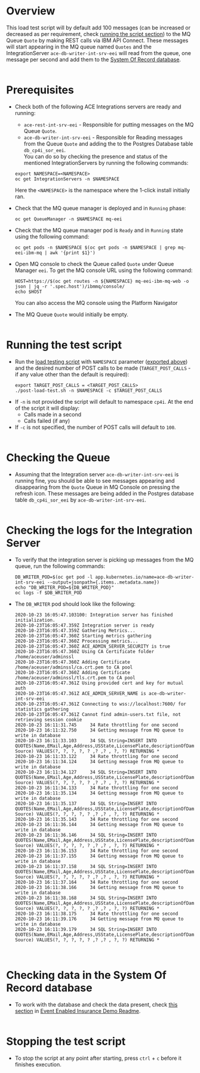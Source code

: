 # Overview
This load test script will by default add 100 messages (can be increased or decreased as per requirement, check [running the script section](post-load-test-readme.md#running-the-test-script)) to the MQ Queue `Quote` by making REST calls via IBM API Connect. These messages will start appearing in the MQ queue named `Quotes` and the IntegrationServer `ace-db-writer-int-srv-eei` will read from the queue, one message per second and add them to the [System Of Record database](readme.md#working-directly-with-the-system-of-record-database).
<br /><br />

# Prerequisites
- Check both of the following ACE Integrations servers are ready and running:
    - `ace-rest-int-srv-eei` - Responsible for putting messages on the MQ Queue `Quote`.
    - `ace-db-writer-int-srv-eei` - Responsible for Reading messages from the Queue `Quote` and adding the to the Postgres Database table `db_cp4i_sor_eei`.<br />
    You can do so by checking the presence and status of the mentioned IntegrationServers by running the following commands:
    ```
    export NAMESPACE=<NAMESPACE>
    oc get IntegrationServers -n $NAMESPACE
    ```
    Here the `<NAMESPACE>` is the namespace where the 1-click install initially ran.

- Check that the MQ queue manager is deployed and in `Running` phase:
    ```
    oc get QueueManager -n $NAMESPACE mq-eei
    ```
- Check that the MQ queue manager pod is `Ready` and in `Running` state using the following command:
     ```
    oc get pods -n $NAMESPACE $(oc get pods -n $NAMESPACE | grep mq-eei-ibm-mq | awk '{print $1}')
    ```
- Open MQ console to check the Queue called `Quote` under Queue Manager `eei`. To get the MQ console URL using the following command:
    ```
    HOST=https://$(oc get routes -n ${NAMESPACE} mq-eei-ibm-mq-web -o json | jq -r '.spec.host')/ibmmq/console/
    echo $HOST
    ```
    You can also access the MQ console using the Platform Navigator
- The MQ Queue `Quote` would initially be empty.
<br /><br />

# Running the test script
- Run the [load testing script](post-load-test.sh) with `NAMESPACE` parameter ([exported above](post-load-test-readme.md#prerequisites)) and the desired number of POST calls to be made (`TARGET_POST_CALLS` - if any value other than the default is required):
    ```
    export TARGET_POST_CALLS = <TARGET_POST_CALLS>
    ./post-load-test.sh -n $NAMESPACE -c $TARGET_POST_CALLS
    ```
- If `-n` is not provided the script will default to namespace `cp4i`.
    At the end of the script it will display:
    - Calls made in a second
    - Calls failed (if any) 
- If `-c` is not specified, the number of POST calls will default to `100`.
<br /><br />

# Checking the Queue
- Assuming that the Integration server `ace-db-writer-int-srv-eei` is running fine, you should be able to see messages appearing and disappearing from the `Quote` Queue in MQ Console on pressing the refresh icon. These messages are being added in the Postgres database table `db_cp4i_sor_eei` by `ace-db-writer-int-srv-eei`.
<br /><br />

# Checking the logs for the Integration Server
- To verify that the integration server is picking up messages from the MQ queue, run the following commands:
    ```
    DB_WRITER_POD=$(oc get pod -l app.kubernetes.io/name=ace-db-writer-int-srv-eei --output=jsonpath={.items..metadata.name})
    echo "DB_WRITER_POD=${DB_WRITER_POD}"
    oc logs -f $DB_WRITER_POD
    ```
- The `DB_WRITER` pod should look like the following:
    ```
    2020-10-23 16:05:47.103100: Integration server has finished initialization. 
    2020-10-23T16:05:47.359Z Integration server is ready
    2020-10-23T16:05:47.359Z Gathering Metrics...
    2020-10-23T16:05:47.360Z Starting metrics gathering
    2020-10-23T16:05:47.360Z Processing metrics...
    2020-10-23T16:05:47.360Z ACE_ADMIN_SERVER_SECURITY is true
    2020-10-23T16:05:47.360Z Using CA Certificate folder /home/aceuser/adminssl
    2020-10-23T16:05:47.360Z Adding Certificate /home/aceuser/adminssl/ca.crt.pem to CA pool
    2020-10-23T16:05:47.360Z Adding Certificate /home/aceuser/adminssl/tls.crt.pem to CA pool
    2020-10-23T16:05:47.361Z Using provided cert and key for mutual auth
    2020-10-23T16:05:47.361Z ACE_ADMIN_SERVER_NAME is ace-db-writer-int-srv-eei
    2020-10-23T16:05:47.361Z Connecting to wss://localhost:7600/ for statistics gathering
    2020-10-23T16:05:47.361Z Cannot find admin-users.txt file, not retrieving session cookie
    2020-10-23 16:11:31.745     34 Rate throttling for one second
    2020-10-23 16:11:32.750     34 Getting message from MQ queue to write in database
    2020-10-23 16:11:33.103     34 SQL String=INSERT INTO QUOTES(Name,EMail,Age,Address,USState,LicensePlate,descriptionOfDamage,QuoteID, Source) VALUES(?, ?, ?, ?, ? ,? ,? , ?, ?) RETURNING *
    2020-10-23 16:11:33.122     34 Rate throttling for one second
    2020-10-23 16:11:34.124     34 Getting message from MQ queue to write in database
    2020-10-23 16:11:34.127     34 SQL String=INSERT INTO QUOTES(Name,EMail,Age,Address,USState,LicensePlate,descriptionOfDamage,QuoteID, Source) VALUES(?, ?, ?, ?, ? ,? ,? , ?, ?) RETURNING *
    2020-10-23 16:11:34.133     34 Rate throttling for one second
    2020-10-23 16:11:35.134     34 Getting message from MQ queue to write in database
    2020-10-23 16:11:35.137     34 SQL String=INSERT INTO QUOTES(Name,EMail,Age,Address,USState,LicensePlate,descriptionOfDamage,QuoteID, Source) VALUES(?, ?, ?, ?, ? ,? ,? , ?, ?) RETURNING *
    2020-10-23 16:11:35.143     34 Rate throttling for one second
    2020-10-23 16:11:36.144     34 Getting message from MQ queue to write in database
    2020-10-23 16:11:36.146     34 SQL String=INSERT INTO QUOTES(Name,EMail,Age,Address,USState,LicensePlate,descriptionOfDamage,QuoteID, Source) VALUES(?, ?, ?, ?, ? ,? ,? , ?, ?) RETURNING *
    2020-10-23 16:11:36.153     34 Rate throttling for one second
    2020-10-23 16:11:37.155     34 Getting message from MQ queue to write in database
    2020-10-23 16:11:37.158     34 SQL String=INSERT INTO QUOTES(Name,EMail,Age,Address,USState,LicensePlate,descriptionOfDamage,QuoteID, Source) VALUES(?, ?, ?, ?, ? ,? ,? , ?, ?) RETURNING *
    2020-10-23 16:11:37.164     34 Rate throttling for one second
    2020-10-23 16:11:38.166     34 Getting message from MQ queue to write in database
    2020-10-23 16:11:38.168     34 SQL String=INSERT INTO QUOTES(Name,EMail,Age,Address,USState,LicensePlate,descriptionOfDamage,QuoteID, Source) VALUES(?, ?, ?, ?, ? ,? ,? , ?, ?) RETURNING *
    2020-10-23 16:11:38.175     34 Rate throttling for one second
    2020-10-23 16:11:39.176     34 Getting message from MQ queue to write in database
    2020-10-23 16:11:39.179     34 SQL String=INSERT INTO QUOTES(Name,EMail,Age,Address,USState,LicensePlate,descriptionOfDamage,QuoteID, Source) VALUES(?, ?, ?, ?, ? ,? ,? , ?, ?) RETURNING *
    ```
<br />

# Checking data in the System Of Record database
- To work with the database and check the data present, check [this section](readme.md#working-directly-with-the-system-of-record-database) in [Event Enabled Insurance Demo Readme](readme.md).
<br /><br />

# Stopping the test script
- To stop the script at any point after starting, press `ctrl` + `c` before it finishes execution.
